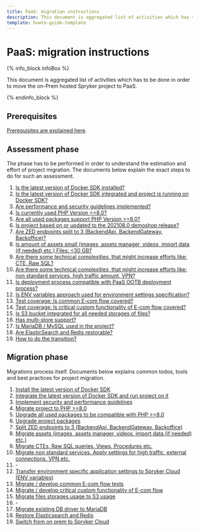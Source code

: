 ```yaml
---
title: PaaS: migration instructions
description: This document is aggregated list of activities which has to be done in order to move the on-Prem hosted Spryker project to PaaS.
template: howto-guide-template
---
```


# PaaS: migration instructions

{% info_block infoBox %}

This document is aggregated list of activities which has to be done in order to move the on-Prem hosted Spryker project to PaaS.

{% endinfo_block %}

## Prerequisites

[Prerequisites are explained here](/docs/scos/dev/migration-program/migration-to-paas/paas-assessment-documents/paas-assessment-prerequisites.html).

## Assessment phase

The phase has to be performed in order to understand the estimation and effort of project migration. The documents below explain the exact steps to do for such an assessment.

1. [Is the latest version of Docker SDK installed?](/docs/scos/dev/migration-program/migration-to-paas/paas-assessment-documents/is-the-latest-version-of-docker-sdk-installed.html)
2. [Is the latest version of Docker SDK integrated and project is running on Docker SDK?](/docs/scos/dev/migration-program/migration-to-paas/paas-assessment-documents/is-the-latest-version-of-docker-sdk-integrated.html)
3. [Are performance and security guidelines implemented?](/docs/scos/dev/migration-program/migration-to-paas/paas-assessment-documents/are-performance-and-security-guidelines-implemented.html)
4. [Is currently used PHP Version >=8.0?](/docs/scos/dev/migration-program/migration-to-paas/paas-assessment-documents/is-currently-used-php-version-8-0.html)
5. [Are all used packages support PHP Version >=8.0?](/docs/scos/dev/migration-program/migration-to-paas/paas-assessment-documents/are-all-used-packages-support-php-version-8-0.html)
6. [Is project based on or updated to the 202108.0 demoshop release?](/docs/scos/dev/migration-program/migration-to-paas/paas-assessment-documents/is-project-based-on-or-updated-to-the-202108-0-demoshop-release.html)
7. [Are ZED endpoints split to 3 (BackendApi, BackendGateway, Backoffice)?](/docs/scos/dev/migration-program/migration-to-paas/paas-assessment-documents/are-zed-endpoints-split-to-3-backendapi-backendgateway-backoffice.html)
8. [Is amount of assets small (images, assets manager, videos, import data (if needed) etc.) Files: <30 GB?](/docs/scos/dev/migration-program/migration-to-paas/paas-assessment-documents/is-amount-of-assets-small.html)
9. [Are there some technical complexities, that might increase efforts like: CTE, Raw SQL?](/docs/scos/dev/migration-program/migration-to-paas/paas-assessment-documents/are-there-some-technical-db-complexities-that-might-increase-efforts.html)
10. [Are there some technical complexities, that might increase efforts like: non standard services, high traffic amount, VPN?](/docs/scos/dev/migration-program/migration-to-paas/paas-assessment-documents/are-there-some-technical-services-complexities-that-might-increase-efforts.html)
11. [Is deployment process compatible with PaaS OOTB deployment process?](/docs/scos/dev/migration-program/migration-to-paas/paas-assessment-documents/is-deployment-process-compatible-with-paas-ootb-deployment-process.html)
12. [Is ENV variables approach used for environment settings specification?](/docs/scos/dev/migration-program/migration-to-paas/paas-assessment-documents/is-env-variables-approach-used-for-environment-settings-specification.html)
13. [Test coverage: Is common E-com flow covered?](/docs/scos/dev/migration-program/migration-to-paas/paas-assessment-documents/test-coverage-is-common-e-com-flow-covered.html)
14. [Test coverage: Is critical custom functionality of E-com flow covered?](/docs/scos/dev/migration-program/migration-to-paas/paas-assessment-documents/test-coverage-is-critical-custom-functionality-of-e-com-flow-covered.html)
15. [Is S3 bucket integrated for all needed storages of files?](/docs/scos/dev/migration-program/migration-to-paas/paas-assessment-documents/is-s3-bucket-integrated-for-all-needed-storages-of-files.html)
16. [Has multi-store support?](/docs/scos/dev/migration-program/migration-to-paas/paas-assessment-documents/has-multi-store-support.html)
17. [Is MariaDB / MySQL used in the project?](/docs/scos/dev/migration-program/migration-to-paas/paas-assessment-documents/is-mariadb-mysql-used-in-the-project.html)
18. [Are ElasticSearch and Redis restorable?](/docs/scos/dev/migration-program/migration-to-paas/paas-assessment-documents/are-elasticsearch-and-redis-restorable.html)
19. [How to do the transition?](/docs/scos/dev/migration-program/migration-to-paas/paas-assessment-documents/how-to-do-the-transition.html)

## Migration phase

Migrations process itself. Documents below explains common todos, tools and best practices for project migration.

1. [Install the latest version of Docker SDK](/docs/scos/dev/migration-program/migration-to-paas/paas-migration-documents/install-the-latest-version-of-docker-sdk.html)
2. [Integrate the latest version of Docker SDK and run project on it](/docs/scos/dev/migration-program/migration-to-paas/paas-migration-documents/integrate-the-latest-version-of-docker-sdk-and-run-project-on-it.html)
3. [Implement security and performance guidelines](/docs/scos/dev/migration-program/migration-to-paas/paas-migration-documents/implement-security-and-performance-guidelines.html)
4. [Migrate project to PHP >=8.0](/docs/scos/dev/migration-program/migration-to-paas/paas-migration-documents/migrate-project-to-php-8-0.html)
5. [Upgrade all used packages to be compatible with PHP >=8.0](/docs/scos/dev/migration-program/migration-to-paas/paas-migration-documents/upgrade-all-used-packages-to-be-compatible-with-php-8-0.html)
6. [Upgrade project packages](/docs/scos/dev/migration-program/migration-to-paas/paas-migration-documents/upgrade-project-packages.html)
7. [Split ZED endpoints to 3 (BackendApi, BackendGateway, Backoffice)](/docs/scos/dev/migration-program/migration-to-paas/paas-migration-documents/split-zed-endpoints-to-3-backendapi-backendgateway-backoffice.html)
8. [Migrate assets (images, assets manager, videos, import data (if needed) etc.)](/docs/scos/dev/migration-program/migration-to-paas/paas-migration-documents/migrate-assets-images-assets-manager-videos-import-data-if-needed-etc.html)
9. [Migrate CTEs, Raw SQL queries, Views, Procedures etc.](/docs/scos/dev/migration-program/migration-to-paas/paas-migration-documents/migrate-ctes-raw-sql-queries-views-procedures-etc.html)
10. [Migrate non standard services. Apply settings for high traffic, external connections, VPN etc.](/docs/scos/dev/migration-program/migration-to-paas/paas-migration-documents/migrate-non-standard-services.html)
11. \-
12. [Transfer environment specific application settings to Spryker Cloud (ENV variables)](/docs/scos/dev/migration-program/migration-to-paas/paas-migration-documents/transfer-environment-specific-application-settings-to-spryker-cloud-env-variables.html)
13. [Migrate / develop common E-com flow tests](/docs/scos/dev/migration-program/migration-to-paas/paas-migration-documents/migrate-develop-common-e-com-flow-tests.html)
14. [Migrate / develop critical custom functionality of E-com flow](/docs/scos/dev/migration-program/migration-to-paas/paas-migration-documents/migrate-develop-critical-custom-functionality-of-e-com-flow.html)
15. [Migrate files storages usage to S3 usage](/docs/scos/dev/migration-program/migration-to-paas/paas-migration-documents/migrate-files-storages-usage-to-s3-usage.html)
16. \-
17. [Migrate existing DB driver to MariaDB](/docs/scos/dev/migration-program/migration-to-paas/paas-migration-documents/migrate-existing-db-driver-to-mariadb.html)
18. [Restore Elasticsearch and Redis](/docs/scos/dev/migration-program/migration-to-paas/paas-migration-documents/restore-elasticsearch-and-redis.html)
19. [Switch from on prem to Spryker Cloud](/docs/scos/dev/migration-program/migration-to-paas/paas-migration-documents/switch-from-on-prem-to-spryker-cloud.html)
